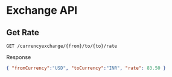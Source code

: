 # Exchange API

## Get Rate

```http
GET /currencyexchange/{from}/to/{to}/rate
```

Response

```json
{ "fromCurrency":"USD", "toCurrency":"INR", "rate": 83.50 }
```
